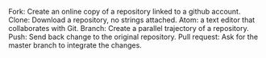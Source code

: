 Fork: Create an online copy of a repository linked to a github account.
Clone: Download a repository, no strings attached.
Atom: a text editor that collaborates with Git.
Branch: Create a parallel trajectory of a repository.
Push: Send back change to the original repository.
Pull request: Ask for the master branch to integrate the changes.
 
